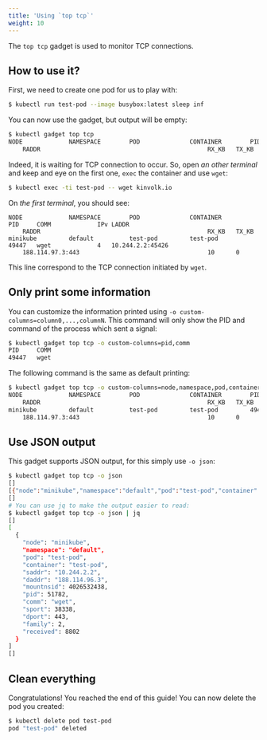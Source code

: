 ```yaml
---
title: 'Using `top tcp`'
weight: 10
---
```


The `top tcp` gadget is used to monitor TCP connections.

## How to use it?

First, we need to create one pod for us to play with:

```bash
$ kubectl run test-pod --image busybox:latest sleep inf
```

You can now use the gadget, but output will be empty:

```bash
$ kubectl gadget top tcp
NODE             NAMESPACE        POD              CONTAINER        PID     COMM             IPv LADDR
    RADDR                                               RX_KB   TX_KB
```

Indeed, it is waiting for TCP connection to occur.
So, open *an other terminal* and keep and eye on the first one, `exec` the container and use `wget`:

```bash
$ kubectl exec -ti test-pod -- wget kinvolk.io
```

On *the first terminal*, you should see:

```
NODE             NAMESPACE        POD              CONTAINER        PID     COMM             IPv LADDR
    RADDR                                               RX_KB   TX_KB
minikube         default          test-pod         test-pod         49447   wget             4   10.244.2.2:45426
    188.114.97.3:443                                    10      0
```

This line correspond to the TCP connection initiated by `wget`.

## Only print some information

You can customize the information printed using `-o custom-columns=column0,...,columnN`.
This command will only show the PID and command of the process which sent a signal:

```bash
$ kubectl gadget top tcp -o custom-columns=pid,comm
PID     COMM
49447   wget
```

The following command is the same as default printing:

```bash
$ kubectl gadget top tcp -o custom-columns=node,namespace,pod,container,pid,comm,family,saddr,daddr,sent,received
NODE             NAMESPACE        POD              CONTAINER        PID     COMM             IPv LADDR
    RADDR                                               RX_KB   TX_KB
minikube         default          test-pod         test-pod         49447   wget             4   10.244.2.2:45426
    188.114.97.3:443                                    10      0
```

## Use JSON output

This gadget supports JSON output, for this simply use `-o json`:

```bash
$ kubectl gadget top tcp -o json
[]
[{"node":"minikube","namespace":"default","pod":"test-pod","container":"test-pod","saddr":"10.244.2.2","daddr":"188.114.96.3","mountnsid":4026532438,"pid":51782,"comm":"wget","sport":38338,"dport":443,"family":2,"received":8802}]
[]
# You can use jq to make the output easier to read:
$ kubectl gadget top tcp -o json | jq
[]
[
  {
    "node": "minikube",
    "namespace": "default",
    "pod": "test-pod",
    "container": "test-pod",
    "saddr": "10.244.2.2",
    "daddr": "188.114.96.3",
    "mountnsid": 4026532438,
    "pid": 51782,
    "comm": "wget",
    "sport": 38338,
    "dport": 443,
    "family": 2,
    "received": 8802
  }
]
[]
```

## Clean everything

Congratulations! You reached the end of this guide!
You can now delete the pod you created:

```bash
$ kubectl delete pod test-pod
pod "test-pod" deleted
```
